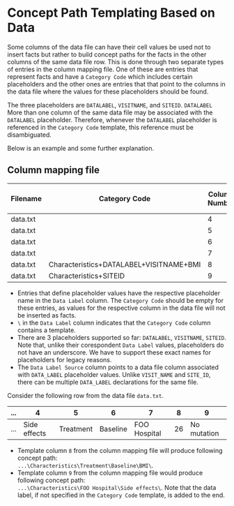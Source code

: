 Concept Path Templating Based on Data
=============================================================================

Some columns of the data file can have their cell values be used not to insert
facts but rather to build concept paths for the facts in the other columns of
the same data file row. This is done through two separate types of entries in
the column mapping file. One of these are entries that represent facts and have
a `Category Code` which includes certain placeholders and the other ones are
entries that that point to the columns in the data file where the values for
these placeholders should be found.

The three placeholders are `DATALABEL`, `VISITNAME`, and `SITEID`. `DATALABEL`
More than one column of the same data file may be associated with the
`DATALABEL` placeholder. Therefore, whenever the `DATALABEL` placeholder is
referenced in the `Category Code` template, this reference must be
disambiguated.

Below is an example and some further explanation.

Column mapping file
-------------------

|Filename|Category Code                          |Column Number|Data Label |Data Label Source|
|--------|---------------------------------------|-------------|-----------|-----------------|
|data.txt|                                       |   4         |DATA\_LABEL|                 |
|data.txt|                                       |   5         |DATA\_LABEL|                 |
|data.txt|                                       |   6         |VISIT\_NAME|                 |
|data.txt|                                       |   7         |SITE\_ID   |                 |
|data.txt|Characteristics+DATALABEL+VISITNAME+BMI|   8         |\          |   5             |
|data.txt|Characteristics+SITEID                 |   9         |\          |   4             |

- Entries that define placeholder values have the respective placeholder name in
  the `Data Label` column. The `Category Code` should be empty for these
  entries, as values for the respective column in the data file will not be
  inserted as facts.
- `\` in the `Data Label` column indicates that the `Category Code` column
  contains a template.
- There are 3 placeholders supported so far: `DATALABEL`, `VISITNAME`, `SITEID`.
  Note that, unlike their corespondent `Data Label` values, placeholders do not
  have an underscore.  We have to support these exact names for placeholders for
  legacy reasons.
- The `Data Label Source` column points to a data file column associated with
  `DATA_LABEL` placeholder values. Unlike `VISIT_NAME` and `SITE_ID`, there can
  be multiple `DATA_LABEL` declarations for the same file.

Consider the following row from the data file `data.txt`.

|...| 4             | 5       | 6      | 7          | 8 | 9         |
|---|---------------|---------|--------|------------|---|-----------|
|...|Side effects   |Treatment|Baseline|FOO Hospital|26 |No mutation|

- Template column `8` from the column mapping file will produce following
  concept path:  
  `...\Characteristics\Treatment\Baseline\BMI\`.
- Template column `9` from the column mapping file would produce following
  concept path:  
  `...\Characteristics\FOO Hospital\Side effects\`. Note that the data label,
  if not specified in the `Category Code` template, is added to the end.
